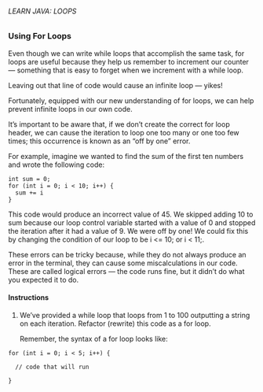 ###### LEARN JAVA: LOOPS

### Using For Loops

Even though we can write while loops that accomplish the same task, for loops are useful because they help us remember to increment our counter — something that is easy to forget when we increment with a while loop.

Leaving out that line of code would cause an infinite loop — yikes!

Fortunately, equipped with our new understanding of for loops, we can help prevent infinite loops in our own code.

It’s important to be aware that, if we don’t create the correct for loop header, we can cause the iteration to loop one too many or one too few times; this occurrence is known as an “off by one” error.

For example, imagine we wanted to find the sum of the first ten numbers and wrote the following code:
```
int sum = 0;
for (int i = 0; i < 10; i++) {
  sum += i
}
```
This code would produce an incorrect value of 45. We skipped adding 10 to sum because our loop control variable started with a value of 0 and stopped the iteration after it had a value of 9. We were off by one! We could fix this by changing the condition of our loop to be i <= 10; or i < 11;.

These errors can be tricky because, while they do not always produce an error in the terminal, they can cause some miscalculations in our code. These are called logical errors — the code runs fine, but it didn’t do what you expected it to do.

#### Instructions

1. We’ve provided a while loop that loops from 1 to 100 outputting a string on each iteration. Refactor (rewrite) this code as a for loop.

    Remember, the syntax of a for loop looks like:
```
for (int i = 0; i < 5; i++) {
 
  // code that will run
 
}
```